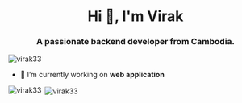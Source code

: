 <h1 align="center">Hi 👋, I'm Virak</h1>
<h3 align="center">A passionate backend developer from Cambodia.</h3>

<p align="left"> <img src="https://komarev.com/ghpvc/?username=virak33&label=Profile%20views&color=0e75b6&style=flat" alt="virak33" /> </p>

- 🔭 I’m currently working on **web application**

<p align="left">
</p>

<p><img align="left" src="https://github-readme-stats.vercel.app/api/top-langs?username=virak33&show_icons=true&locale=en&layout=compact" alt="virak33" /></p>

<p>&nbsp;<img align="center" src="https://github-readme-stats.vercel.app/api?username=virak33&show_icons=true&locale=en" alt="virak33" /></p>
